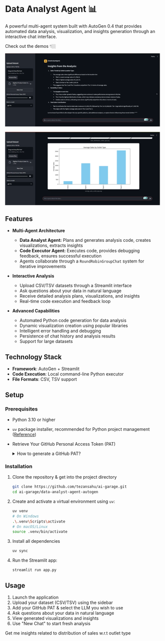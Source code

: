 # Data Analyst Agent 📊

A powerful multi-agent system built with AutoGen 0.4 that provides automated data analysis, visualization, and insights generation through an interactive chat interface.

Check out the demos 👇🏼

[![Data Analyst Agent - Demo 1](./assets/demo-1.png)](https://youtu.be/Gml54d2FBm0)

[![Data Analyst Agent - Demo 2](./assets/demo-2.png)](https://youtu.be/aVxbSUrsEq4)

## Features

- **Multi-Agent Architecture**
  - **Data Analyst Agent:** Plans and generates analysis code, creates visualizations, extracts insights
  - **Code Executor Agent:** Executes code, provides debugging feedback, ensures successful execution
  - Agents collaborate through a `RoundRobinGroupChat` system for iterative improvements

- **Interactive Analysis**
  - Upload CSV/TSV datasets through a Streamlit interface
  - Ask questions about your data in natural language
  - Receive detailed analysis plans, visualizations, and insights
  - Real-time code execution and feedback loop

- **Advanced Capabilities**
  - Automated Python code generation for data analysis
  - Dynamic visualization creation using popular libraries
  - Intelligent error handling and debugging
  - Persistence of chat history and analysis results
  - Support for large datasets

## Technology Stack

- **Framework**: AutoGen + Streamlit
- **Code Execution**: Local command-line Python executor
- **File Formats**: CSV, TSV support

## Setup

### Prerequisites
- Python 3.10 or higher
- `uv` package installer, recommended for Python project management ([Reference](https://docs.astral.sh/uv/#installation))
- Retrieve Your GitHub Personal Access Token (PAT)
    <details>
    <summary>How to generate a GitHub PAT?</summary>

    We'll use **Github Models Marketplace** to get free access to Large Language Models (LLMs) that will be used to create AI Agents.

    To access this service, you will need to create a **GitHub Personal Access Token (PAT)**.

    This can be done by going to your [Personal Access Tokens settings](https://github.com/settings/personal-access-tokens) in your GitHub Account.

    Select the `Fine-grained tokens` option on the left side of your screen.

    Then select `Generate new token`.

    Add a **Token Name** & within **Permissions**, select `Read-only` access for **Models**. Then click `Generate token`.
    </details>

### Installation
1. Clone the repository & get into the project directory
    ```sh
    git clone https://github.com/tezansahu/ai-garage.git
    cd ai-garage/data-analyst-agent-autogen
    ```

2. Create and activate a virtual environment using `uv`:
    ```sh
    uv venv
    # On Windows
    .\.venv\Scripts\activate
    # On macOS/Linux
    source .venv/bin/activate
    ```
3. Install all dependencies
    ```sh
    uv sync
    ```
4. Run the Streamlit app:
    ```sh
    streamlit run app.py
    ```

## Usage

1. Launch the application
2. Upload your dataset (CSV/TSV) using the sidebar
3. Add your GitHub PAT & select the LLM you wish to use
3. Ask questions about your data in natural language
4. View generated visualizations and insights
5. Use "New Chat" to start fresh analysis


Get me insights related to distribution of sales w.r.t outlet type